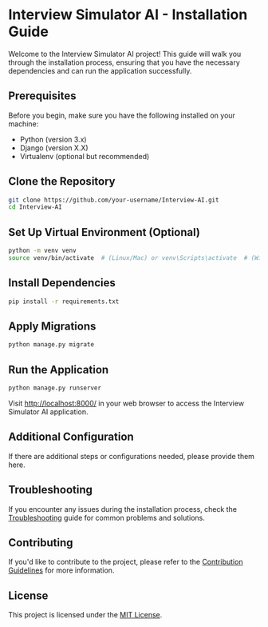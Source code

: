 

# Interview Simulator AI - Installation Guide

Welcome to the Interview Simulator AI project! This guide will walk you through the installation process, ensuring that you have the necessary dependencies and can run the application successfully.

## Prerequisites

Before you begin, make sure you have the following installed on your machine:

- Python (version 3.x)
- Django (version X.X)
- Virtualenv (optional but recommended)

## Clone the Repository

```bash
git clone https://github.com/your-username/Interview-AI.git
cd Interview-AI
```

## Set Up Virtual Environment (Optional)

```bash
python -m venv venv
source venv/bin/activate  # (Linux/Mac) or venv\Scripts\activate  # (Windows)
```

## Install Dependencies

```bash
pip install -r requirements.txt
```

## Apply Migrations

```bash
python manage.py migrate
```

## Run the Application

```bash
python manage.py runserver
```

Visit [http://localhost:8000/](http://localhost:8000/) in your web browser to access the Interview Simulator AI application.

## Additional Configuration

If there are additional steps or configurations needed, please provide them here.

## Troubleshooting

If you encounter any issues during the installation process, check the [Troubleshooting](troubleshooting.md) guide for common problems and solutions.

## Contributing

If you'd like to contribute to the project, please refer to the [Contribution Guidelines](CONTRIBUTING.md) for more information.

## License

This project is licensed under the [MIT License](LICENSE).
